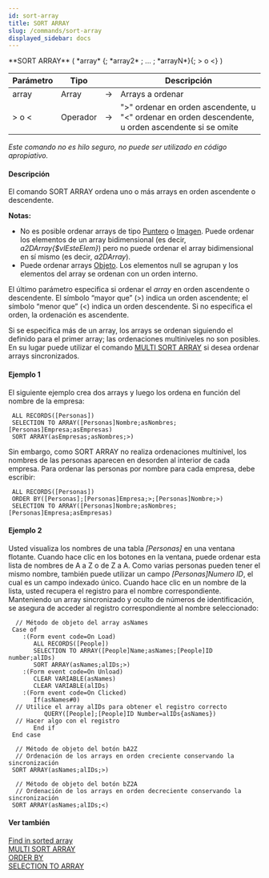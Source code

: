 ```yaml
---
id: sort-array
title: SORT ARRAY
slug: /commands/sort-array
displayed_sidebar: docs
---
```


<!--REF #_command_.SORT ARRAY.Syntax-->**SORT ARRAY** ( *array* {; *array2* ; ... ; *arrayN*}{; > o <} )<!-- END REF-->
<!--REF #_command_.SORT ARRAY.Params-->
| Parámetro | Tipo |  | Descripción |
| --- | --- | --- | --- |
| array | Array | &#8594;  | Arrays a ordenar |
| > o < | Operador | &#8594;  | ">" ordenar en orden ascendente, u "<" ordenar en orden descendente, u orden ascendente si se omite |

<!-- END REF-->

*Este comando no es hilo seguro, no puede ser utilizado en código apropiativo.*


#### Descripción 

<!--REF #_command_.SORT ARRAY.Summary-->El comando SORT ARRAY ordena uno o más arrays en orden ascendente o descendente.<!-- END REF-->

**Notas:** 

* No es posible ordenar arrays de tipo [Puntero](# "A reference to another variable (including arrays and array elements), table, or field") o [Imagen](# "Can be any Windows or Macintosh picture"). Puede ordenar los elementos de un array bidimensional (es decir, *a2DArray{$vlEsteElem}*) pero no puede ordenar el array bidimensional en sí mismo (es decir, *a2DArray*).
* Puede ordenar arrays [Objeto](# "Datos estructurados como forma de objeto nativo 4D"). Los elementos null se agrupan y los elementos del array se ordenan con un orden interno.

El último parámetro especifica si ordenar el *array* en orden ascendente o descendente. El símbolo “mayor que” (>) indica un orden ascendente; el símbolo “menor que” (<) indica un orden descendente. Si no especifica el orden, la ordenación es ascendente.

Si se especifica más de un array, los arrays se ordenan siguiendo el definido para el primer array; las ordenaciones multiniveles no son posibles. En su lugar puede utilizar el comando [MULTI SORT ARRAY](multi-sort-array.md) si desea ordenar arrays sincronizados.

#### Ejemplo 1 

El siguiente ejemplo crea dos arrays y luego los ordena en función del nombre de la empresa:

```4d
 ALL RECORDS([Personas])
 SELECTION TO ARRAY([Personas]Nombre;asNombres;[Personas]Empresa;asEmpresas)
 SORT ARRAY(asEmpresas;asNombres;>)
```

Sin embargo, como SORT ARRAY no realiza ordenaciones multinivel, los nombres de las personas aparecen en desorden al interior de cada empresa. Para ordenar las personas por nombre para cada empresa, debe escribir:

```4d
 ALL RECORDS([Personas])
 ORDER BY([Personas];[Personas]Empresa;>;[Personas]Nombre;>)
 SELECTION TO ARRAY([Personas]Nombre;asNombres;[Personas]Empresa;asEmpresas)
```

#### Ejemplo 2 

Usted visualiza los nombres de una tabla *\[Personas\]* en una ventana flotante. Cuando hace clic en los botones en la ventana, puede ordenar esta lista de nombres de A a Z o de Z a A. Como varias personas pueden tener el mismo nombre, también puede utilizar un campo *\[Personas\]Numero ID*, el cual es un campo indexado único. Cuando hace clic en un nombre de la lista, usted recupera el registro para el nombre correspondiente. Manteniendo un array sincronizado y oculto de números de identificación, se asegura de acceder al registro correspondiente al nombre seleccionado:

```4d
  // Método de objeto del array asNames
 Case of
    :(Form event code=On Load)
       ALL RECORDS([People])
       SELECTION TO ARRAY([People]Name;asNames;[People]ID number;alIDs)
       SORT ARRAY(asNames;alIDs;>)
    :(Form event code=On Unload)
       CLEAR VARIABLE(asNames)
       CLEAR VARIABLE(alIDs)
    :(Form event code=On Clicked)
       If(asNames#0)
  // Utilice el array alIDs para obtener el registro correcto
          QUERY([People];[People]ID Number=alIDs{asNames})
  // Hacer algo con el registro
       End if
 End case
 
  // Método de objeto del botón bA2Z
  // Ordenación de los arrays en orden creciente conservando la sincronización
 SORT ARRAY(asNames;alIDs;>)
 
  // Método de objeto del botón bZ2A
  // Ordenación de los arrays en orden decreciente conservando la sincronización
 SORT ARRAY(asNames;alIDs;<)
```

#### Ver también 

[Find in sorted array](find-in-sorted-array.md)  
[MULTI SORT ARRAY](multi-sort-array.md)  
[ORDER BY](order-by.md)  
[SELECTION TO ARRAY](selection-to-array.md)  
